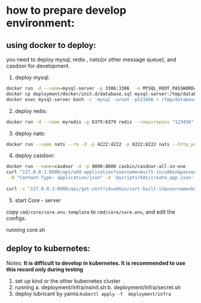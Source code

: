 # how to prepare develop environment:

## using docker to deploy:

you need to deploy mysql, redis , nats(or other message queue), and casdoor for development. 

1. deploy mysql:
```bash
docker run -d --name=mysql-server -p 3306:3306  -e MYSQL_ROOT_PASSWORD=123456 mysql 
docker cp deployment/docker/init.d/database.sql mysql-server:/tmp/database.sql
docker exec mysql-server bash -c 'mysql -uroot -p123456 < /tmp/database.sql'
```

2. deploy redis:
```bash
docker run -d --name myredis -p 6379:6379 redis --requirepass "123456"
```

3. deploy nats:
```bash
docker run --name nats --rm -d -p 4222:4222 -p 8222:8222 nats --http_port 8222
```

4. deploy casdoor:
```bash
docker run --name=casdoor -d -p 8000:8000 casbin/casdoor-all-in-one 
curl "127.0.0.1:8000/api/add-application?username=built-in/admin&password=123" \
 -H "Content-Type: application/json" -d '@scripts/k8s/create_app.json'
 
curl -s "127.0.0.1:8000/api/get-cert?id=admin/cert-built-in&username=built-in/admin&password=123" | jq -r '.data.certificate' > ./crt.pem
```

5. start Core - server

copy `cmd/core/core.env.template` to `cmd/core/core.env`, and edit the configs.

running core.sh


## deploy to kubernetes:

Notes: **It is difficult to develop in kubernetes. It is recommended to use this record only during testing**

1. set up kind or the other kubernetes cluster
2. running
    a. deployment/infra/nsinit.sh
    b.  deployment/infra/secret.sh
3. deploy lubricant by yamls:`kubectl apply -f  deployment/infra`
